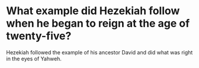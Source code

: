 # What example did Hezekiah follow when he began to reign at the age of twenty-five?

Hezekiah followed the example of his ancestor David and did what was right in the eyes of Yahweh. 